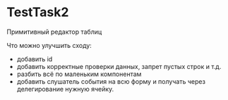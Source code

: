 # TestTask2
Примитивный редактор таблиц

Что можно улучшить сходу:
- добавить id
- добавить корректные проверки данных, запрет пустых строк и т.д.
- разбить всё по маленьким компонентам
- добавить слушатель события на всю форму и получать через делегирование нужную ячейку.
